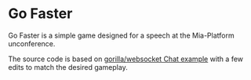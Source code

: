 # Go Faster

Go Faster is a simple game designed for a speech at the Mia-Platform unconference.

The source code is based on [gorilla/websocket Chat example](https://github.com/gorilla/websocket/examples/chat) with a few edits to match the desired gameplay.
